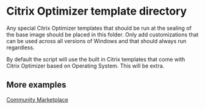 # Citrix Optimizer template directory
Any special Citrix Optimizer templates that should be run at the sealing of the base image should be placed in this folder. Only add customizations that can be used across all versions of Windows and that should always run regardless. 

By default the script will use the built in Citrix templates that come with Citrix Optimizer based on Operating System. This will be extra.
## More examples
[Community Marketplace](https://github.com/ryancbutler/Citrix_Optimizer_Community_Template_Marketplace)
